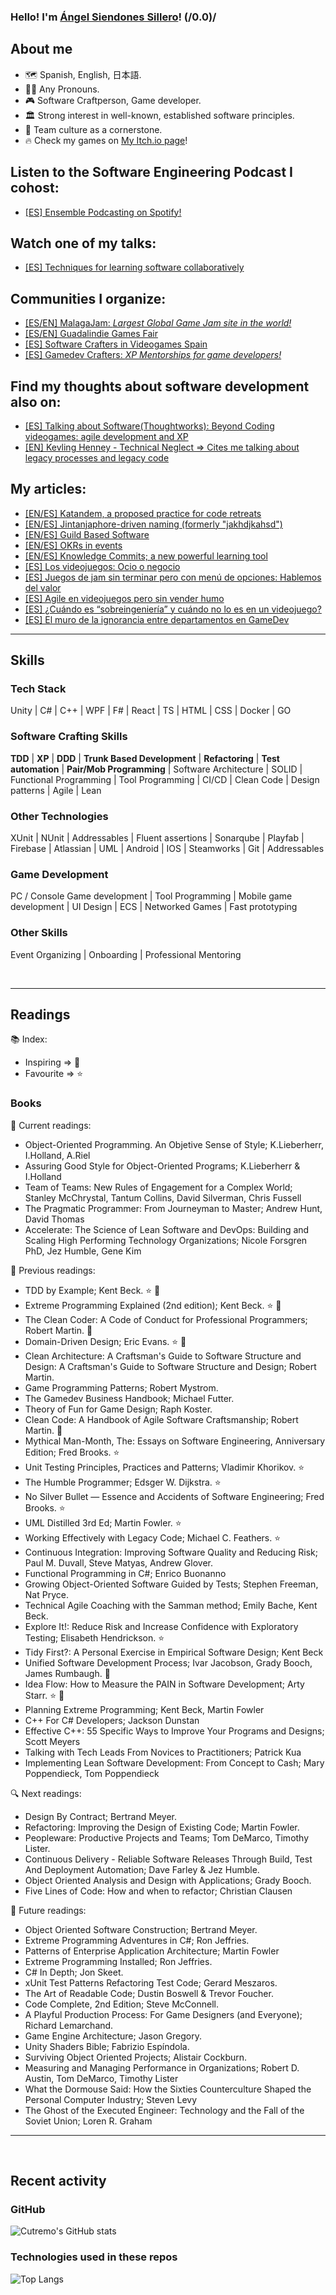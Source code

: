 ### Hello! I'm [Ángel Siendones Sillero](https://www.linkedin.com/in/angel-siendones-sillero/)! (/0.0)/

## About me
* 🗺 Spanish, English, 日本語.
* 🏳️‍🌈 Any Pronouns.
* 🎮 Software Craftperson, Game developer.
* 🏛️ Strong interest in well-known, established software principles.
* 🤝 Team culture as a cornerstone.
* 🔥 Check my games on [My Itch.io page](https://culoextremo.itch.io/)! 

## Listen to the Software Engineering Podcast I cohost:
* [[ES] Ensemble Podcasting on Spotify!](https://open.spotify.com/show/0sa3ACEoxLMy5NH7sisXVD?si=d748322aa0c8419e)

## Watch one of my talks:
* [[ES] Techniques for learning software collaboratively](https://www.youtube.com/watch?v=qtUrM75OpM4&)

## Communities I organize:
* [[ES/EN] MalagaJam: <i>Largest Global Game Jam site in the world!</i> ](https://malagajam.com/)
* [[ES/EN] Guadalindie Games Fair](https://guadalindie.com/)
* [[ES] Software Crafters in Videogames Spain](https://discord.gg/NFpTTdxUJy)
* [[ES] Gamedev Crafters: <i>XP Mentorships for game developers!</i>](https://www.linkedin.com/company/gamedev-crafters/)

## Find my thoughts about software development also on:
* [[ES] Talking about Software(Thoughtworks): Beyond Coding videogames: agile development and XP](https://www.thoughtworks.com/es-es/insights/podcasts/hablando-software/mas-alla-del-codigo-con-videojuegos--desarrollo-agil-y-xp)
* [[EN] Kevling Henney - Technical Neglect => Cites me talking about legacy processes and legacy code](https://youtu.be/MdWH9lbgEws?si=YGlfFVEvvGucrH-a)

## My articles:

* [[EN/ES] Katandem, a proposed practice for code retreats](https://www.linkedin.com/pulse/katandem-proposed-practice-code-retreats-%25C3%25A1ngel-siendones-sillero/?trackingId=6X6faDtsSQOCrA82riWTYA%3D%3D)
* [[EN/ES] Jintanjaphore-driven naming (formerly "jakhdjkahsd")](https://www.linkedin.com/pulse/enes-jintanjaphore-driven-naming-formerly-jakhdjkahsd-guzm%25C3%25A1n-velasco-f2xlf/?trackingId=C97cgbprQumTvGy7PpJxeA%3D%3D)
* [[EN/ES] Guild Based Software](https://www.linkedin.com/pulse/enes-guild-based-software-alejandro-lozano-jim%2525C3%2525A9nez-ev1jf%3FtrackingId=I%252BASIZZxQH25r1yEuorHeA%253D%253D/?trackingId=I%2BASIZZxQH25r1yEuorHeA%3D%3D)
* [[EN/ES] OKRs in events](https://www.linkedin.com/pulse/enes-okrs-events-iv%C3%A1n-moreno-garc%C3%ADa-fresneda-wygsf/)
* [[EN/ES] Knowledge Commits; a new powerful learning tool ](https://www.linkedin.com/pulse/knowledge-commits-new-powerful-learning-tool-enes-siendones-sillero-ij1lc/)
* [[ES] Los videojuegos: Ocio o negocio](https://medium.com/@culoextremo/los-videojuegos-ocio-o-negocio-ba08b020005b)
* [[ES] Juegos de jam sin terminar pero con menú de opciones: Hablemos del valor](https://medium.com/@culoextremo/juegos-de-jam-sin-terminar-pero-con-men%C3%BA-de-opciones-hablemos-del-valor-1b15daaf2275)
* [[ES] Agile en videojuegos pero sin vender humo](https://medium.com/@culoextremo/agile-en-videojuegos-pero-sin-vender-humo-2d464397045c)
* [[ES] ¿Cuándo es “sobreingeniería” y cuándo no lo es en un videojuego?](https://medium.com/@culoextremo/cuando-es-sobreingenier%C3%ADa-y-cu%C3%A1ndo-no-lo-es-en-un-videojuego-d32a3b906d0e)
* [[ES] El muro de la ignorancia entre departamentos en GameDev](https://medium.com/@culoextremo/el-muro-de-la-ignorancia-entre-departamentos-en-gamedev-9ec83cf1d58a)

---

## Skills
### Tech Stack
Unity | C# | C++ | WPF | F# | React | TS | HTML | CSS  | Docker | GO 
### Software Crafting Skills
**TDD** |  **XP** | **DDD** | **Trunk Based Development** | **Refactoring** | **Test automation** | **Pair/Mob Programming** | Software Architecture | SOLID  |  Functional Programming | Tool Programming | CI/CD | Clean Code | Design patterns | Agile | Lean 
### Other Technologies
XUnit | NUnit | Addressables | Fluent assertions | Sonarqube | Playfab | Firebase | Atlassian | UML | Android | IOS | Steamworks |  Git  | Addressables 
### Game Development
PC / Console Game development | Tool Programming | Mobile game development | UI Design | ECS | Networked Games | Fast prototyping
### Other Skills
Event Organizing | Onboarding | Professional Mentoring 

<br />

---

## Readings

📚 Index:

* Inspiring => 🚀️
* Favourite => ⭐️

### Books

📖 Current readings:

* Object-Oriented Programming. An Objetive Sense of Style; K.Lieberherr, I.Holland, A.Riel
* Assuring Good Style for Object-Oriented Programs; K.Lieberherr & I.Holland
* Team of Teams: New Rules of Engagement for a Complex World; Stanley McChrystal, Tantum Collins, David Silverman, Chris Fussell
* The Pragmatic Programmer: From Journeyman to Master; Andrew Hunt, David Thomas
* Accelerate: The Science of Lean Software and DevOps: Building and Scaling High Performing Technology Organizations; Nicole Forsgren PhD, Jez Humble, Gene Kim

📕 Previous readings:

* TDD by Example; Kent Beck. ⭐️ 🚀️
* Extreme Programming Explained (2nd edition); Kent Beck. ⭐️ 🚀️
* The Clean Coder: A Code of Conduct for Professional Programmers; Robert Martin. 🚀️
* Domain-Driven Design; Eric Evans. ⭐️ 🚀️
* Clean Architecture: A Craftsman's Guide to Software Structure and Design: A Craftsman's Guide to Software Structure and Design; Robert Martin.
* Game Programming Patterns; Robert Mystrom.
* The Gamedev Business Handbook; Michael Futter.
* Theory of Fun for Game Design; Raph Koster.
* Clean Code: A Handbook of Agile Software Craftsmanship; Robert Martin. 🚀️
* Mythical Man-Month, The: Essays on Software Engineering, Anniversary Edition; Fred Brooks. ⭐️
* Unit Testing Principles, Practices and Patterns; Vladimir Khorikov. ⭐️
* The Humble Programmer; Edsger W. Dijkstra. ⭐️
* No Silver Bullet — Essence and Accidents of Software Engineering; Fred Brooks. ⭐️
* UML Distilled 3rd Ed; Martin Fowler. ⭐️
* Working Effectively with Legacy Code; Michael C. Feathers. ⭐️
* Continuous Integration: Improving Software Quality and Reducing Risk; Paul M. Duvall, Steve Matyas, Andrew Glover.
* Functional Programming in C#; Enrico Buonanno
* Growing Object-Oriented Software Guided by Tests; Stephen Freeman, Nat Pryce.
* Technical Agile Coaching with the Samman method; Emily Bache, Kent Beck.
* Explore It!: Reduce Risk and Increase Confidence with Exploratory Testing; Elisabeth Hendrickson. ⭐️
* Tidy First?: A Personal Exercise in Empirical Software Design; Kent Beck
* Unified Software Development Process; Ivar Jacobson, Grady Booch, James Rumbaugh. 🚀️
* Idea Flow: How to Measure the PAIN in Software Development; Arty Starr. ⭐️ 🚀️
* Planning Extreme Programming; Kent Beck, Martin Fowler
* C++ For C# Developers; Jackson Dunstan
* Effective C++: 55 Specific Ways to Improve Your Programs and Designs; Scott Meyers
* Talking with Tech Leads From Novices to Practitioners; Patrick Kua
* Implementing Lean Software Development: From Concept to Cash; Mary Poppendieck, Tom Poppendieck

🔍 Next readings:

* Design By Contract; Bertrand Meyer.
* Refactoring: Improving the Design of Existing Code; Martin Fowler.
* Peopleware: Productive Projects and Teams; Tom DeMarco, Timothy Lister.
* Continuous Delivery - Reliable Software Releases Through Build, Test And Deployment Automation; Dave Farley & Jez Humble.
* Object Oriented Analysis and Design with Applications; Grady Booch.
* Five Lines of Code: How and when to refactor; Christian Clausen

💎 Future readings:

* Object Oriented Software Construction; Bertrand Meyer.
* Extreme Programming Adventures in C#; Ron Jeffries.
* Patterns of Enterprise Application Architecture; Martin Fowler
* Extreme Programming Installed; Ron Jeffries.
* C# In Depth; Jon Skeet.
* xUnit Test Patterns Refactoring Test Code; Gerard Meszaros.
* The Art of Readable Code; Dustin Boswell & Trevor Foucher.
* Code Complete, 2nd Edition; Steve McConnell.
* A Playful Production Process: For Game Designers (and Everyone); Richard Lemarchand.
* Game Engine Architecture; Jason Gregory.
* Unity Shaders Bible; Fabrizio Espíndola.
* Surviving Object Oriented Projects; Alistair Cockburn.
* Measuring and Managing Performance in Organizations; Robert D. Austin, Tom DeMarco, Timothy Lister
* What the Dormouse Said: How the Sixties Counterculture Shaped the Personal Computer Industry; Steven Levy
* The Ghost of the Executed Engineer: Technology and the Fall of the Soviet Union; Loren R. Graham

---

<br />

## Recent activity

### GitHub

![Cutremo's GitHub stats](https://github-readme-stats.vercel.app/api?username=Cutremo&show_icons=true&hide_border=false&count_private=true&include_all_commits=true&count_private=true&hide=stars&theme=midnight-purple)

### Technologies used in these repos

![Top Langs](https://github-readme-stats.vercel.app/api/top-langs/?username=Cutremo&hide_border=false&theme=midnight-purple&layout=compact)

<br />
